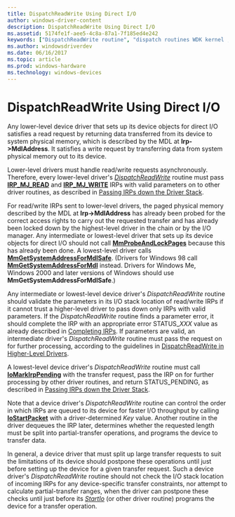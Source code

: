 ```yaml
---
title: DispatchReadWrite Using Direct I/O
author: windows-driver-content
description: DispatchReadWrite Using Direct I/O
ms.assetid: 5174fe1f-aee5-4c8a-87a1-7f185ed4e242
keywords: ["DispatchReadWrite routine", "dispatch routines WDK kernel , DispatchReadWrite routine", "read/write dispatch routines WDK kernel", "IRP_MJ_WRITE I/O function codes", "IRP_MJ_READ I/O function codes", "data transfers WDK kernel , read/write dispatch routines", "transferring data WDK kernel , read/write dispatch routines", "direct I/O WDK kernel", "I/O WDK kernel , direct I/O"]
ms.author: windowsdriverdev
ms.date: 06/16/2017
ms.topic: article
ms.prod: windows-hardware
ms.technology: windows-devices
---
```


# DispatchReadWrite Using Direct I/O





Any lower-level device driver that sets up its device objects for direct I/O satisfies a read request by returning data transferred from its device to system physical memory, which is described by the MDL at **Irp-&gt;MdlAddress**. It satisfies a write request by transferring data from system physical memory out to its device.

Lower-level drivers must handle read/write requests asynchronously. Therefore, every lower-level driver's [*DispatchReadWrite*](https://msdn.microsoft.com/library/windows/hardware/ff543381) routine must pass [**IRP\_MJ\_READ**](https://msdn.microsoft.com/library/windows/hardware/ff550794) and [**IRP\_MJ\_WRITE**](https://msdn.microsoft.com/library/windows/hardware/ff550819) IRPs with valid parameters on to other driver routines, as described in [Passing IRPs down the Driver Stack](passing-irps-down-the-driver-stack.md).

For read/write IRPs sent to lower-level drivers, the paged physical memory described by the MDL at **Irp-&gt;MdlAddress** has already been probed for the correct access rights to carry out the requested transfer and has already been locked down by the highest-level driver in the chain or by the I/O manager. Any intermediate or lowest-level driver that sets up its device objects for direct I/O should not call [**MmProbeAndLockPages**](https://msdn.microsoft.com/library/windows/hardware/ff554664) because this has already been done. A lowest-level driver calls [**MmGetSystemAddressForMdlSafe**](https://msdn.microsoft.com/library/windows/hardware/ff554559). (Drivers for Windows 98 call [**MmGetSystemAddressForMdl**](https://msdn.microsoft.com/library/windows/hardware/ff554556) instead. Drivers for Windows Me, Windows 2000 and later versions of Windows should use **MmGetSystemAddressForMdlSafe**.)

Any intermediate or lowest-level device driver's *DispatchReadWrite* routine should validate the parameters in its I/O stack location of read/write IRPs if it cannot trust a higher-level driver to pass down only IRPs with valid parameters. If the *DispatchReadWrite* routine finds a parameter error, it should complete the IRP with an appropriate error STATUS\_*XXX* value as already described in [Completing IRPs](completing-irps.md). If parameters are valid, an intermediate driver's *DispatchReadWrite* routine must pass the request on for further processing, according to the guidelines in [DispatchReadWrite in Higher-Level Drivers](dispatchreadwrite-in-higher-level-drivers.md).

A lowest-level device driver's *DispatchReadWrite* routine must call [**IoMarkIrpPending**](https://msdn.microsoft.com/library/windows/hardware/ff549422) with the transfer request, pass the IRP on for further processing by other driver routines, and return STATUS\_PENDING, as described in [Passing IRPs down the Driver Stack](passing-irps-down-the-driver-stack.md).

Note that a device driver's *DispatchReadWrite* routine can control the order in which IRPs are queued to its device for faster I/O throughput by calling [**IoStartPacket**](https://msdn.microsoft.com/library/windows/hardware/ff550370) with a driver-determined *Key* value. Another routine in the driver dequeues the IRP later, determines whether the requested length must be split into partial-transfer operations, and programs the device to transfer data.

In general, a device driver that must split up large transfer requests to suit the limitations of its device should postpone these operations until just before setting up the device for a given transfer request. Such a device driver's *DispatchReadWrite* routine should not check the I/O stack location of incoming IRPs for any device-specific transfer constraints, nor attempt to calculate partial-transfer ranges, when the driver can postpone these checks until just before its [*StartIo*](https://msdn.microsoft.com/library/windows/hardware/ff563858) (or other driver routine) programs the device for a transfer operation.

 

 




